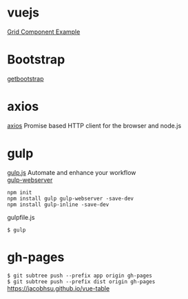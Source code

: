 # vuejs

[Grid Component Example](https://cn.vuejs.org/v2/examples/grid-component.html)  

# Bootstrap

[getbootstrap](https://getbootstrap.com/)  

# axios

[axios](https://github.com/axios/axios) Promise based HTTP client for the browser and node.js

# gulp  

[gulp.js](https://gulpjs.com)  Automate and enhance your workflow  
[gulp-webserver](https://www.npmjs.com/package/gulp-webserver)  

`npm init`  
`npm install gulp gulp-webserver -save-dev`  
`npm install gulp-inline -save-dev`  

gulpfile.js

`$ gulp`  

# gh-pages

`$ git subtree push --prefix app origin gh-pages`    
`$ git subtree push --prefix dist origin gh-pages`    
https://jacobhsu.github.io/vue-table